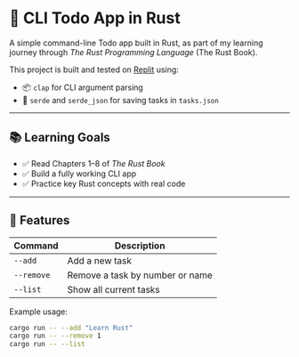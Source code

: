 # 📝 CLI Todo App in Rust

A simple command-line Todo app built in Rust, as part of my learning journey through _The Rust Programming Language_ (The Rust Book).

This project is built and tested on [Replit](https://replit.com/) using:

- 📦 `clap` for CLI argument parsing
- 💾 `serde` and `serde_json` for saving tasks in `tasks.json`

---

## 📚 Learning Goals

- ✅ Read Chapters 1–8 of _The Rust Book_
- ✅ Build a fully working CLI app
- ✅ Practice key Rust concepts with real code

---

## 🚀 Features

| Command       | Description                     |
|---------------|---------------------------------|
| `--add`       | Add a new task                  |
| `--remove`    | Remove a task by number or name |
| `--list`      | Show all current tasks          |

Example usage:

```bash
cargo run -- --add "Learn Rust"
cargo run -- --remove 1
cargo run -- --list
